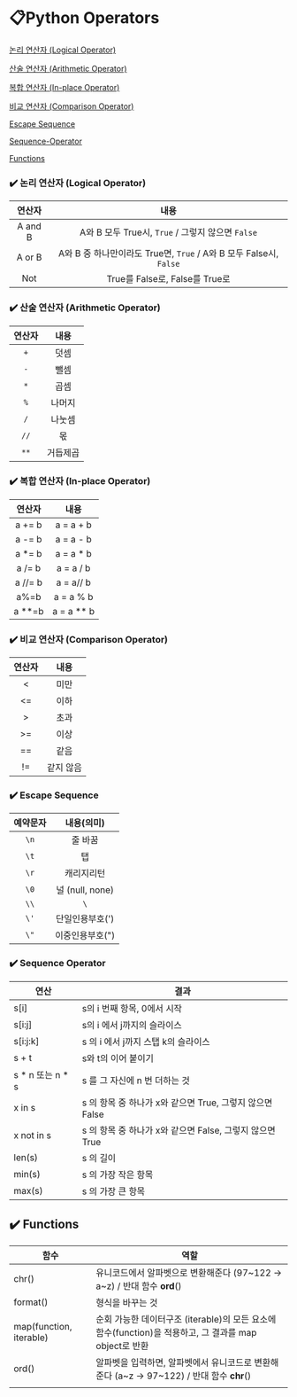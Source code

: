# 📋Python Operators

[논리 연산자 (Logical Operator)](#%EF%B8%8F-논리-연산자-logical-operator)

[산술 연산자 (Arithmetic Operator)](#%EF%B8%8F-산술-연산자-arithmetic-operator)

[복합 연산자 (In-place Operator)](#%EF%B8%8F-복합-연산자-in-place-operator)

[비교 연산자 (Comparison Operator)](#%EF%B8%8F-비교-연산자-comparison-operator)

[Escape Sequence](#%EF%B8%8F-escape-sequence)

[Sequence-Operator](#%EF%B8%8F-sequence-operator)

[Functions](#%EF%B8%8F-functions)



### ✔️ 논리 연산자 (Logical Operator)

| 연산자  |                             내용                             |
| :-----: | :----------------------------------------------------------: |
| A and B |      A와 B 모두 True시, `True` / 그렇지 않으면 `False`       |
| A or B  | A와 B 중 하나만이라도 True면, `True` / A와 B 모두 False시, `False` |
|   Not   |                True를 False로, False를 True로                |





### ✔️ 산술 연산자 (Arithmetic Operator)

| 연산자 |   내용   |
| :----: | :------: |
|  `+`   |   덧셈   |
|  `-`   |   뺄셈   |
|  `*`   |   곱셈   |
|  `%`   |  나머지  |
|  `/`   |  나눗셈  |
|  `//`  |    몫    |
|  `**`  | 거듭제곱 |





### ✔️ 복합 연산자 (In-place Operator)

| 연산자  |    내용    |
| :-----: | :--------: |
| a += b  | a = a + b  |
| a -= b  | a = a - b  |
| a *= b  | a = a * b  |
| a /= b  | a = a / b  |
| a //= b | a = a// b  |
|  a%=b   | a = a % b  |
| a **=b  | a = a ** b |



### ✔️ 비교 연산자 (Comparison Operator)

| 연산자 |   내용    |
| :----: | :-------: |
|   <    |   미만    |
|   <=   |   이하    |
|   >    |   초과    |
|   >=   |   이상    |
|   ==   |   같음    |
|   !=   | 같지 않음 |





### ✔️ Escape Sequence

| 예약문자 |   내용(의미)    |
| :------: | :-------------: |
|   `\n`   |     줄 바꿈     |
|   `\t`   |       탭        |
|   `\r`   |   캐리지리턴    |
|   `\0`   | 널 (null, none) |
|   `\\`   |       `\`       |
|   `\'`   | 단일인용부호(') |
|   `\"`   | 이중인용부호(") |





### ✔️ Sequence Operator

| 연산             | 결과                                                     |
| ---------------- | -------------------------------------------------------- |
| s[i]             | s의 i 번째 항목, 0에서 시작                              |
| s[i:j]           | s의 i 에서 j까지의 슬라이스                              |
| s[i:j:k]         | s 의 i 에서 j까지 스탭 k의 슬라이스                      |
| s + t            | s와 t의 이어 붙이기                                      |
| s * n 또는 n * s | s 를 그 자신에 n 번 더하는 것                            |
| x in s           | s 의 항목 중 하나가 x와 같으면 True, 그렇지 않으면 False |
| x not in s       | s 의 항목 중 하나가 x와 같으면 False, 그렇지 않으면 True |
| len(s)           | s 의 길이                                                |
| min(s)           | s 의 가장 작은 항목                                      |
| max(s)           | s 의 가장 큰 항목                                        |



## ✔️ Functions

| 함수                    | 역할                                                         |
| ----------------------- | ------------------------------------------------------------ |
| chr()                   | 유니코드에서 알파벳으로 변환해준다 (97~122 → a~z) / 반대 함수 **ord**() |
| format()                | 형식을 바꾸는 것                                             |
| map(function, iterable) | 순회 가능한 데이터구조 (iterable)의 모든 요소에 함수(function)을 적용하고, 그 결과를 map object로 반환 |
| ord()                   | 알파벳을 입력하면, 알파벳에서 유니코드로 변환해준다 (a~z → 97~122) / 반대 함수 **chr**() |
|                         |                                                              |

